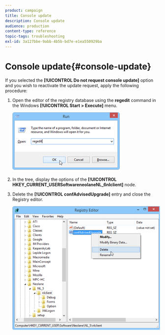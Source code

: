 ```yaml
---
product: campaign
title: Console update
description: Console update
audience: production
content-type: reference
topic-tags: troubleshooting
exl-id: 3a127bbe-9abb-4b5b-bd7e-e1ea550929ba
---
```

# Console update{#console-update}

If you selected the **[!UICONTROL Do not request console update]** option and you wish to reactivate the update request, apply the following procedure:

1. Open the editor of the registry database using the **regedit** command in the Windows **[!UICONTROL Start > Execute]** menu.

   ![](assets/ncs_console_update_1.png)

1. In the tree, display the options of the **[!UICONTROL HKEY_CURRENT_USERSoftwareneolaneNL_6nlclient]** node.
1. Delete the **[!UICONTROL confAdvisedUpgrade]** entry and close the Registry editor.

   ![](assets/ncs_console_update_2.png)

